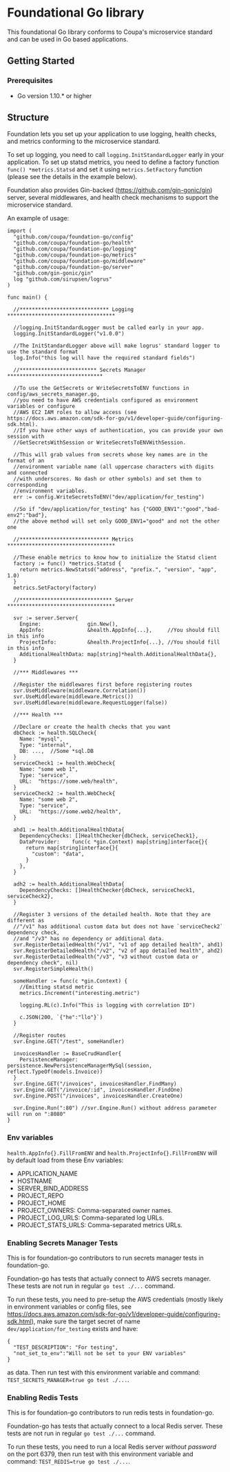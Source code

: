 # Foundational Go library

This foundational Go library conforms to Coupa's microservice standard and can be used in Go based applications.

## Getting Started

### Prerequisites
* Go version 1.10.* or higher

## Structure
Foundation lets you set up your application to use logging, health checks, and metrics conforming to the microservice standard.

To set up logging, you need to call `logging.InitStandardLogger` early in your application. To set up statsd metrics, you need to define a factory function `func() *metrics.Statsd` and set it using `metrics.SetFactory` function (please see the details in the example below).

Foundation also provides Gin-backed (https://github.com/gin-gonic/gin) server, several middlewares, and health check mechanisms to support the microservice standard.

An example of usage:
```
import (
  "github.com/coupa/foundation-go/config"
  "github.com/coupa/foundation-go/health"
  "github.com/coupa/foundation-go/logging"
  "github.com/coupa/foundation-go/metrics"
  "github.com/coupa/foundation-go/middleware"
  "github.com/coupa/foundation-go/server"
  "github.com/gin-gonic/gin"
  log "github.com/sirupsen/logrus"
)

func main() {

  //***************************** Logging ***********************************

  //logging.InitStandardLogger must be called early in your app.
  logging.InitStandardLogger("v1.0.0")

  //The InitStandardLogger above will make logrus' standard logger to use the standard format
  log.Info("this log will have the required standard fields")

  //************************* Secrets Manager *******************************

  //To use the GetSecrets or WriteSecretsToENV functions in config/aws_secrets_manager.go,
  //you need to have AWS credentials configured as environment variables or configure
  //AWS EC2 IAM roles to allow access (see https://docs.aws.amazon.com/sdk-for-go/v1/developer-guide/configuring-sdk.html).
  //If you have other ways of authentication, you can provide your own session with
  //GetSecretsWithSession or WriteSecretsToENVWithSession.

  //This will grab values from secrets whose key names are in the format of an
  //environment variable name (all uppercase characters with digits and connected
  //with underscores. No dash or other symbols) and set them to corresponding
  //environment variables.
  err := config.WriteSecretsToENV("dev/application/for_testing")

  //So if "dev/application/for_testing" has {"GOOD_ENV1":"good","bad-env2":"bad"},
  //the above method will set only GOOD_ENV1="good" and not the other one

  //***************************** Metrics ***********************************

  //These enable metrics to know how to initialize the Statsd client
  factory := func() *metrics.Statsd {
    return metrics.NewStatsd("address", "prefix.", "version", "app", 1.0)
  }
  metrics.SetFactory(factory)

  //****************************** Server ***********************************

  svr := server.Server{
    Engine:               gin.New(),
    AppInfo:              &health.AppInfo{...},     //You should fill in this info
    ProjectInfo:          &health.ProjectInfo{...}, //You should fill in this info
    AdditionalHealthData: map[string]*health.AdditionalHealthData{},
  }

  //*** Middlewares ***

  //Register the middlewares first before registering routes
  svr.UseMiddleware(middleware.Correlation())
  svr.UseMiddleware(middleware.Metrics())
  svr.UseMiddleware(middleware.RequestLogger(false))

  //*** Health ***

  //Declare or create the health checks that you want
  dbCheck := health.SQLCheck{
    Name: "mysql",
    Type: "internal",
    DB: ...,  //Some *sql.DB
  }
  serviceCheck1 := health.WebCheck{
  	Name: "some web 1",
  	Type: "service",
  	URL:  "https://some.web/health",
  }
  serviceCheck2 := health.WebCheck{
  	Name: "some web 2",
  	Type: "service",
  	URL:  "https://some.web2/health",
  }

  ahd1 := health.AdditionalHealthData{
    DependencyChecks: []HealthChecker{dbCheck, serviceCheck1},
    DataProvider:    func(c *gin.Context) map[string]interface{}{
      return map[string]interface{}{
        "custom": "data",
      }
    },
  }

  adh2 := health.AdditionalHealthData{
    DependencyChecks: []HealthChecker{dbCheck, serviceCheck1, serviceCheck2},
  }

  //Register 3 versions of the detailed health. Note that they are different as
  //"/v1" has additional custom data but does not have `serviceCheck2` dependency check,
  //and "/v3" has no dependency or additional data.
  svr.RegisterDetailedHealth("/v1", "v1 of app detailed health", ahd1)
  svr.RegisterDetailedHealth("/v2", "v2 of app detailed health", ahd2)
  svr.RegisterDetailedHealth("/v3", "v3 without custom data or dependency check", nil)
  svr.RegisterSimpleHealth()

  someHandler := func(c *gin.Context) {
    //Emitting statsd metric
    metrics.Increment("interesting.metric")

    logging.RL(c).Info("This is logging with correlation ID")

    c.JSON(200, `{"he":"llo"}`)
  }

  //Register routes
  svr.Engine.GET("/test", someHandler)
   
  invoicesHandler := BaseCrudHandler{
    PersistenceManager: persistence.NewPersistenceManagerMySql(session, reflect.TypeOf(models.Invoice))
  } 
  svr.Engine.GET("/invoices", invoicesHandler.FindMany)
  svr.Engine.GET("/invoice/:id", invoicesHandler.FindOne)
  svr.Engine.POST("/invoices", invoicesHandler.CreateOne)
  
  svr.Engine.Run(":80") //svr.Engine.Run() without address parameter will run on ":8080"
}
```

### Env variables

`health.AppInfo{}.FillFromENV` and `health.ProjectInfo{}.FillFromENV` will by default load from these Env variables:

* APPLICATION_NAME
* HOSTNAME
* SERVER_BIND_ADDRESS
* PROJECT_REPO
* PROJECT_HOME
* PROJECT_OWNERS: Comma-separated owner names.
* PROJECT_LOG_URLS: Comma-separated log URLs.
* PROJECT_STATS_URLS: Comma-separated metrics URLs.

### Enabling Secrets Manager Tests

This is for foundation-go contributors to run secrets manager tests in foundation-go.

Foundation-go has tests that actually connect to AWS secrets manager. These tests are not run in regular `go test ./...` command.

To run these tests, you need to pre-setup the AWS credentials (mostly likely in environment variables or config files, see https://docs.aws.amazon.com/sdk-for-go/v1/developer-guide/configuring-sdk.html), make sure the target secret of name `dev/application/for_testing` exists and have:
```
{
  "TEST_DESCRIPTION": "For testing",
  "not_set_to_env":"Will not be set to your ENV variables"
}
```
as data. Then run test with this environment variable and command: `TEST_SECRETS_MANAGER=true go test ./...`.

### Enabling Redis Tests

This is for foundation-go contributors to run redis tests in foundation-go.

Foundation-go has tests that actually connect to a local Redis server. These tests are not run in regular `go test ./...` command.

To run these tests, you need to run a local Redis server *without password* on the port 6379, then run test with this environment variable and command: `TEST_REDIS=true go test ./...`.
